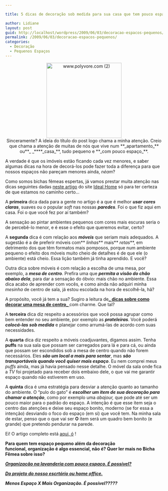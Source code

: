 ```yaml
---

title: 5 dicas de decoração sob medida para sua casa que tem pouco espaço.

author: Lidiane
layout: post
guid: http://localhost/wordpress/2009/06/03/decoracao-espacos-pequenos/
permalink: /2009/06/03/decoracao-espacos-pequenos/
categories:
  - Decoração
  - Pequenos Espaços
---
```

<p style="text-align: center;">
  <a href="http://www.trololodemulher.com.br/blog/wp-content/uploads/2009/06/www-polyvore-com2.jpg"><img class="aligncenter" style="display: block; float: none; margin-left: auto; margin-right: auto; border-width: 0;" title="www.polyvore.com (2)" src="http://www.trololodemulher.com.br/blog/wp-content/uploads/2009/06/www-polyvore-com2_thumb.jpg" border="0" alt="www.polyvore.com (2)" width="240" height="240" /></a> Sinceramente? A ideia do título do post logo chama a minha atenção. Creio que chama a atenção de muitas de nós que vive num **_apartamento_** ou**_ _****_casa_**, tudo pequeno e **_com pouco espaço_**.
</p>

A verdade é que os imóveis estão ficando cada vez menores, e saber algumas dicas na hora de decorá-los pode fazer toda a diferença para que nossos espaços não pareçam menores ainda, _néam_?[](http://www.trololodemulher.com.br/blog/wp-content/uploads/2009/06/emoticonwink3.gif)

Como somos bichas fêmeas espertas, já vamos prestar muita atenção nas dicas seguintes dadas [neste artigo](http://www.idealhomemagazine.co.uk/inspiredecor/decorating/livingdining/5_rules_for_small_space_living_article_277994.html)  do site [Ideal Home](http://www.idealhomemagazine.co.uk/)  só para ter certeza de que estamos no caminho certo… [](http://www.trololodemulher.com.br/blog/wp-content/uploads/2009/06/emoticonhappy2.gif)

A **primeira** dica dada para a gente no artigo é a que é melhor **_usar cores claras_**, suaves ou o popular _soft_ nas nossas **_paredes_**. Foi o que fiz aqui em casa. Foi o que você fez por aí também?

A sensação ao pintar ambientes pequenos com cores mais escuras seria o de percebê-lo menor, e é esse o efeito que queremos evitar, certo?

A **segunda** dica é com relação aos **_móveis_** que seriam mais adequados. A sugestão é a de preferir móveis com** _linhas_** mais** _retas_**, em detrimento dos que têm formatos mais pomposos, porque num ambiente pequeno o efeito dos móveis muito cheio de detalhes é de que ele (o ambiente) está cheio. Essa lição também já tinha aprendido. E você?

Outra dica sobre móveis é com relação a escolha de uma mesa, por exemplo, a **_mesa de centro_**. Prefira uma que **_permita a visão do chão abaixo dela_**, para dar a sensação do óbvio: mais chão no ambiente. Essa dica acabo de aprender com vocês, e como ainda não adquiri minha _mesinha_ de centro de sala, já estou escolada na hora de escolhê-la, hã?[](http://www.trololodemulher.com.br/blog/wp-content/uploads/2009/06/emoticonhappy3.gif)

A propósito, você já tem a sua? Sugiro a leitura de<a href="http://www.trololodemulher.com.br/2009/02/10/como-decorar-mesa-centro-sala/" target="_self">**_ dicas sobre como decorar uma mesa de centro_** </a>com charme. Que tal?

A **terceira** dica diz respeito a acessórios que você possa agrupar como bem entender no seu ambiente, por exemplo as **_prateleiras_**. Você poderá **_colocá-las sob medida_** e planejar como arrumá-las de acordo com suas necessidades.[](http://www.trololodemulher.com.br/blog/wp-content/uploads/2009/06/emoticonwink4.gif)

A **quarta** dica diz respeito a móveis coadjuvantes, digamos assim. Tenha **puffs** na sua sala que possam ser carregados para lá e para cá, ou ainda que possam ser escondidos sob a mesa de centro quando não forem necessários. Eles **_são um local a mais para sentar_**, mas **_são transportáveis quando você quiser mais espaço_**. Eu nem comprei meus _puffs_ ainda, mas já havia pensado nesse detalhe. O móvel da sala onde fica a _TV_ foi projetado para receber dois embaixo dele, o que vai me garantir espaço quando não estiverem em uso.[](http://www.trololodemulher.com.br/blog/wp-content/uploads/2009/06/emoticoncool.gif)

A **quinta** dica é uma estratégia para desviar a atenção quanto ao tamanho do ambiente. O “pulo do gato” é **_escolher um item de sua decoração para chamar a atenção_**, como por exemplo uma _abajour,_ que pode até ser um pouco maior para o padrão do espaço. A intenção é que esse item seja o centro das atenções e deixe seu espaço bonito, moderno (se for essa a intenção) desviando o foco do espaço (em si) que você tem. Na minha sala de estar, penso que o que vai ser **O** item será um quadro bem bonito (e grande) que pretendo pendurar na parede.[](http://www.trololodemulher.com.br/blog/wp-content/uploads/2009/06/emoticonbigsmile2.gif)

Ei! O artigo completo está [aqui, ó](http://www.idealhomemagazine.co.uk/inspiredecor/decorating/livingdining/5_rules_for_small_space_living_article_277994.html) !

**Para quem tem espaço pequeno além da decoração funcional, organização é algo essencial, não é? Quer ler mais no Bicha Fêmea sobre isso?**

**_<a href="http://www.trololodemulher.com.br/2010/04/14/organizacao-na-lavanderia-com-pouco-espaco-e-possivel/" target="_self">Organização na lavanderia com pouco espaço. É possível?</a>_**

**_<a href="http://www.trololodemulher.com.br/2010/01/25/do-projeto-do-nosso-escritorio-ou-home-office/" target="_self">Do projeto do nosso escrtório ou home office.</a>_**

**_Menos Espaço X Mais Organização. É possível?????_**

<a href="http://www.trololodemulher.com.br/2009/02/10/estratgias-na-decor-da-mesinha-de-centro-de-sala/" target="_self"></a>